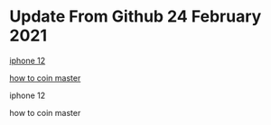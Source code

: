 # Update From Github 24 February 2021

[iphone 12](https://apple.breezyclothingco.com)

[how to coin master](https://1coinmasterofficial.blogspot.com)
      
iphone 12

how to coin master
